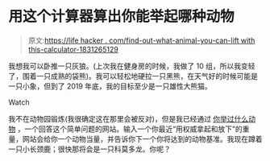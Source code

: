 # 用这个计算器算出你能举起哪种动物

> 原文:[https://life hacker . com/find-out-what-animal-you-can-lift with this-calculator-1831265129](https://lifehacker.com/find-out-what-animal-you-can-lift-with-this-calculator-1831265129)

我想我可以卧推一只灰狼。(上次我在健身房的时候，我做了 10 组，所以我变轻了，围着一只成熟的袋熊)。我可以轻松地硬拉一只黑熊，在天气好的时候可能是一只小象，但到了 2019 年底，我的目标至少是一只雄性大熊猫。

Watch

我不在动物园锻炼(我很确定这在那里会被反对)，但是我已经通过 [你举过什么动物](http://whatanimaldoyoulift.herokuapp.com/) ，一个回答这个简单问题的网站。输入一个你最近“用权威拿起和放下”的重量，网站会给你一个动物当量，并告诉你下一个你将达到的动物基准。我现在蹲着一只小长颈鹿；很快那将会是一只科莫多龙。你呢？